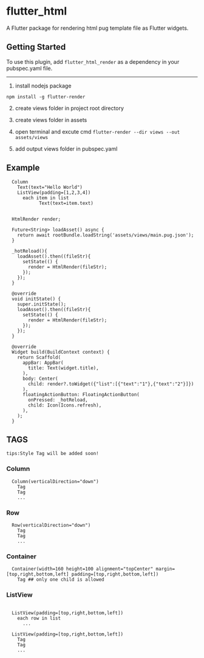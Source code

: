 # flutter_html

A Flutter package for rendering html pug template file as Flutter widgets.

## Getting Started

To use this plugin, add `flutter_html_render` as a dependency in your pubspec.yaml file.

---

1. install nodejs package 

`npm install -g flutter-render`

2. create views folder in project root directory

3. create views folder in assets

4. open terminal and excute cmd `flutter-render --dir views --out assets/views`

5. add output views folder in pubspec.yaml

## Example

```
  Column
    Text(text="Hello World")
    ListView(padding=[1,2,3,4])
      each item in list
            Text(text=item.text)

```

```

  HtmlRender render;

  Future<String> loadAsset() async {
    return await rootBundle.loadString('assets/views/main.pug.json');
  }

  _hotReload(){
    loadAsset().then((fileStr){
      setState(() {
        render = HtmlRender(fileStr);
      });
    });
  }

  @override
  void initState() {
    super.initState();
    loadAsset().then((fileStr){
      setState(() {
        render = HtmlRender(fileStr);
      });
    });
  }

  @override
  Widget build(BuildContext context) {
    return Scaffold(
      appBar: AppBar(
        title: Text(widget.title),
      ),
      body: Center(
        child: render?.toWidget({"list":[{"text":"1"},{"text":"2"}]})
      ),
      floatingActionButton: FloatingActionButton(
        onPressed: _hotReload,
        child: Icon(Icons.refresh),
      ),
    );
  }

```


## TAGS

`tips:Style Tag will be added soon!`

### Column

```
  Column(verticalDirection="down")
    Tag
    Tag
    ...
```

### Row

```
  Row(verticalDirection="down")
    Tag
    Tag
    ...
```

### Container

```
  Container(width=160 height=100 alignment="topCenter" margin=[top,right,bottom,left] padding=[top,right,bottom,left])
    Tag ## only one child is allowed
```

### ListView

```

  ListView(padding=[top,right,bottom,left])
    each row in list
      ...
```

```
  ListView(padding=[top,right,bottom,left])
    Tag
    Tag
    ...
```


